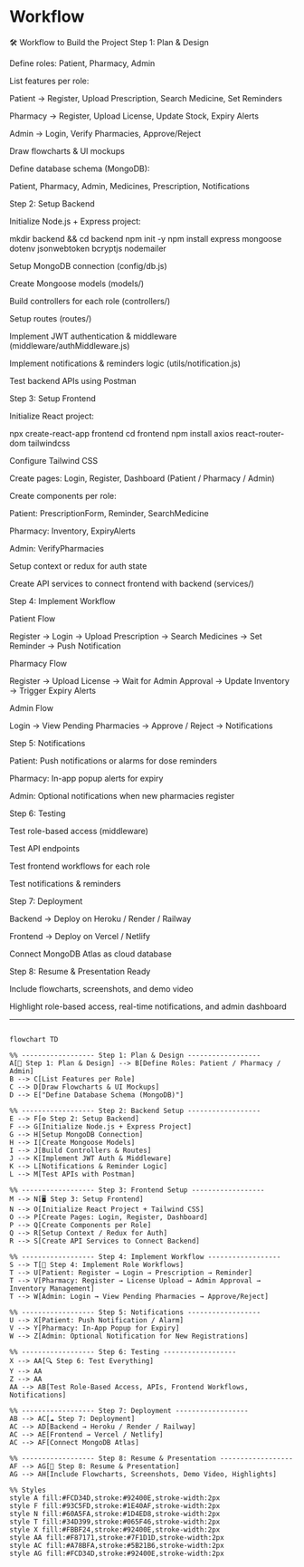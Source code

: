 # Workflow
🛠 Workflow to Build the Project
Step 1: Plan & Design

Define roles: Patient, Pharmacy, Admin

List features per role:

Patient → Register, Upload Prescription, Search Medicine, Set Reminders

Pharmacy → Register, Upload License, Update Stock, Expiry Alerts

Admin → Login, Verify Pharmacies, Approve/Reject

Draw flowcharts & UI mockups

Define database schema (MongoDB):

Patient, Pharmacy, Admin, Medicines, Prescription, Notifications

Step 2: Setup Backend

Initialize Node.js + Express project:

mkdir backend && cd backend
npm init -y
npm install express mongoose dotenv jsonwebtoken bcryptjs nodemailer


Setup MongoDB connection (config/db.js)

Create Mongoose models (models/)

Build controllers for each role (controllers/)

Setup routes (routes/)

Implement JWT authentication & middleware (middleware/authMiddleware.js)

Implement notifications & reminders logic (utils/notification.js)

Test backend APIs using Postman

Step 3: Setup Frontend

Initialize React project:

npx create-react-app frontend
cd frontend
npm install axios react-router-dom tailwindcss


Configure Tailwind CSS

Create pages: Login, Register, Dashboard (Patient / Pharmacy / Admin)

Create components per role:

Patient: PrescriptionForm, Reminder, SearchMedicine

Pharmacy: Inventory, ExpiryAlerts

Admin: VerifyPharmacies

Setup context or redux for auth state

Create API services to connect frontend with backend (services/)

Step 4: Implement Workflow

Patient Flow

Register → Login → Upload Prescription → Search Medicines → Set Reminder → Push Notification

Pharmacy Flow

Register → Upload License → Wait for Admin Approval → Update Inventory → Trigger Expiry Alerts

Admin Flow

Login → View Pending Pharmacies → Approve / Reject → Notifications

Step 5: Notifications

Patient: Push notifications or alarms for dose reminders

Pharmacy: In-app popup alerts for expiry

Admin: Optional notifications when new pharmacies register

Step 6: Testing

Test role-based access (middleware)

Test API endpoints

Test frontend workflows for each role

Test notifications & reminders

Step 7: Deployment

Backend → Deploy on Heroku / Render / Railway

Frontend → Deploy on Vercel / Netlify

Connect MongoDB Atlas as cloud database

Step 8: Resume & Presentation Ready

Include flowcharts, screenshots, and demo video

Highlight role-based access, real-time notifications, and admin dashboard

****

```mermaid

flowchart TD

%% ------------------ Step 1: Plan & Design ------------------
A[📐 Step 1: Plan & Design] --> B[Define Roles: Patient / Pharmacy / Admin]
B --> C[List Features per Role]
C --> D[Draw Flowcharts & UI Mockups]
D --> E["Define Database Schema (MongoDB)"]

%% ------------------ Step 2: Backend Setup ------------------
E --> F[⚙️ Step 2: Setup Backend]
F --> G[Initialize Node.js + Express Project]
G --> H[Setup MongoDB Connection]
H --> I[Create Mongoose Models]
I --> J[Build Controllers & Routes]
J --> K[Implement JWT Auth & Middleware]
K --> L[Notifications & Reminder Logic]
L --> M[Test APIs with Postman]

%% ------------------ Step 3: Frontend Setup ------------------
M --> N[🖥 Step 3: Setup Frontend]
N --> O[Initialize React Project + Tailwind CSS]
O --> P[Create Pages: Login, Register, Dashboard]
P --> Q[Create Components per Role]
Q --> R[Setup Context / Redux for Auth]
R --> S[Create API Services to Connect Backend]

%% ------------------ Step 4: Implement Workflow ------------------
S --> T[🚀 Step 4: Implement Role Workflows]
T --> U[Patient: Register → Login → Prescription → Reminder]
T --> V[Pharmacy: Register → License Upload → Admin Approval → Inventory Management]
T --> W[Admin: Login → View Pending Pharmacies → Approve/Reject]

%% ------------------ Step 5: Notifications ------------------
U --> X[Patient: Push Notification / Alarm]
V --> Y[Pharmacy: In-App Popup for Expiry]
W --> Z[Admin: Optional Notification for New Registrations]

%% ------------------ Step 6: Testing ------------------
X --> AA[🔍 Step 6: Test Everything]
Y --> AA
Z --> AA
AA --> AB[Test Role-Based Access, APIs, Frontend Workflows, Notifications]

%% ------------------ Step 7: Deployment ------------------
AB --> AC[☁️ Step 7: Deployment]
AC --> AD[Backend → Heroku / Render / Railway]
AC --> AE[Frontend → Vercel / Netlify]
AC --> AF[Connect MongoDB Atlas]

%% ------------------ Step 8: Resume & Presentation ------------------
AF --> AG[🎯 Step 8: Resume & Presentation]
AG --> AH[Include Flowcharts, Screenshots, Demo Video, Highlights]

%% Styles
style A fill:#FCD34D,stroke:#92400E,stroke-width:2px
style F fill:#93C5FD,stroke:#1E40AF,stroke-width:2px
style N fill:#60A5FA,stroke:#1D4ED8,stroke-width:2px
style T fill:#34D399,stroke:#065F46,stroke-width:2px
style X fill:#FBBF24,stroke:#92400E,stroke-width:2px
style AA fill:#F87171,stroke:#7F1D1D,stroke-width:2px
style AC fill:#A78BFA,stroke:#5B21B6,stroke-width:2px
style AG fill:#FCD34D,stroke:#92400E,stroke-width:2px


```


